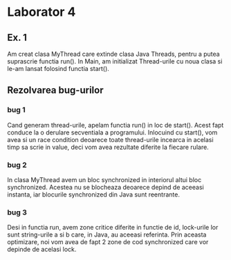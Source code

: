 # Laborator 4

## Ex. 1

Am creat clasa MyThread care extinde clasa Java Threads, pentru a putea suprascrie functia run().
In Main, am initializat Thread-urile cu noua clasa si le-am lansat folosind functia start().


## Rezolvarea bug-urilor

### bug 1
Cand generam thread-urile, apelam functia run() in loc de start(). Acest fapt conduce la o derulare secventiala a programului.
Inlocuind cu start(), vom avea si un race condition deoarece toate thread-urile incearca in acelasi timp sa scrie in value, deci vom avea rezultate diferite la fiecare rulare.
	
### bug 2
In clasa MyThread avem un bloc synchronized in interiorul altui bloc synchronized.
Acestea nu se blocheaza deoarece depind de aceeasi instanta, iar blocurile synchronized din Java sunt reentrante.

### bug 3
Desi in functia run, avem zone critice diferite in functie de id, lock-urile lor sunt string-urile a si b care, in Java, au aceeasi referinta.
Prin aceasta optimizare, noi vom avea de fapt 2 zone de cod synchronized care vor depinde de acelasi lock.
